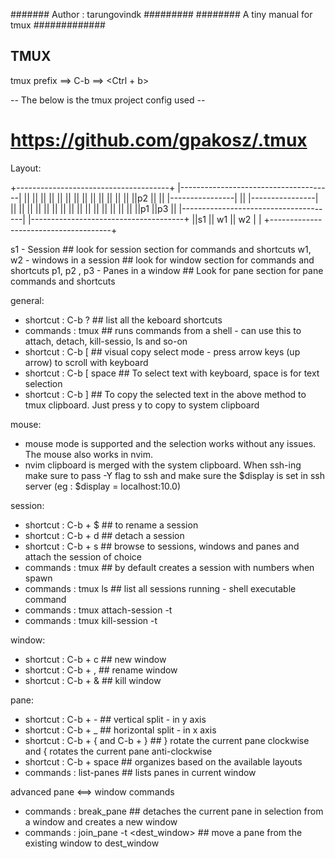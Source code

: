 ####### Author : tarungovindk #########
######## A tiny manual for tmux #############

## TMUX ##
tmux prefix ==> C-b ==> <Ctrl + b>

-- The below is the tmux project config used --
# https://github.com/gpakosz/.tmux

Layout:

+--------------------------------------+
|--------------------------------------|
||                    ||              ||
||                    ||              ||
||                    ||              ||
||                    ||              ||
||                    ||p2            ||
||                    |----------------|
||                    |----------------|
||                    ||              ||
||                    ||              ||
||                    ||              ||
||                    ||              ||
||                    ||              ||
||p1                  ||p3            ||
|--------------------------------------|
|--------------------------------------+
||s1 ||  w1   ||  w2    |              |
+--------------------------------------+

s1          - Session               ## look for session section for commands and shortcuts
w1, w2      - windows in a session  ## look for window section for commands and shortcuts
p1, p2 , p3 - Panes in a window     ## Look for pane section for pane commands and shortcuts


general:
 - shortcut : C-b ?                 ## list all the keboard shortcuts
 - commands : tmux <command>        ## runs commands from a shell - can use this to attach, detach, kill-sessio, ls and so-on
 - shortcut : C-b [                 ## visual copy select mode - press arrow keys (up arrow) to scroll with keyboard
 - shortcut : C-b [ space           ## To select text with keyboard, space is for text selection
 - shortcut : C-b ]                 ## To copy the selected text in the above method to tmux clipboard. Just press y to copy to system clipboard

mouse:
 - mouse mode is supported and the selection works without any issues. The mouse also works in nvim.
 - nvim clipboard is merged with the system clipboard. When ssh-ing make sure to pass -Y flag to ssh and make sure the 
   $display is set in ssh server (eg : $display = localhost:10.0)

session:
 - shortcut : C-b + $               ## to rename a session
 - shortcut : C-b + d               ## detach a session
 - shortcut : C-b + s               ## browse to sessions, windows and panes and attach the session of choice
 - commands : tmux                  ## by default creates a session with numbers when spawn
 - commands : tmux ls               ## list all sessions running - shell executable command
 - commands : tmux attach-session -t <session name>
 - commands : tmux kill-session -t <session name>

window:
 - shortcut : C-b + c               ## new window
 - shortcut : C-b + ,               ## rename window
 - shortcut : C-b + &               ## kill window
                                            
pane:                                       
 - shortcut : C-b + -               ## vertical split - in y axis
 - shortcut : C-b + _               ## horizontal split - in x axis
 - shortcut : C-b + { and C-b + }   ## } rotate the current pane clockwise and { rotates the current pane anti-clockwise
 - shortcut : C-b + space           ## organizes based on the available layouts
 - commands : list-panes            ## lists panes in current window 

advanced pane <==> window commands
 - commands : break_pane            ## detaches the current pane in selection from a window and creates a new window
 - commands : join_pane -t <dest_window> ## move a pane from the existing window to dest_window
